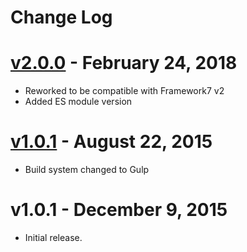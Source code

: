 # Change Log

# [v2.0.0](https://github.com/framework7io/framework7/compare/v1.0.1...v2.0.0) - February 24, 2018
  * Reworked to be compatible with Framework7 v2
  * Added ES module version

# [v1.0.1](https://github.com/framework7io/framework7/compare/v1.0.0...1.0.1) - August 22, 2015
  * Build system changed to Gulp

# v1.0.1 - December 9, 2015
  * Initial release.
